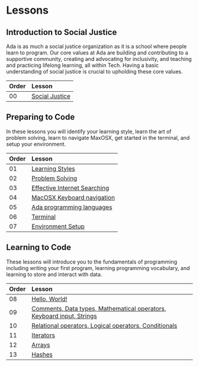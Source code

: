 # Lessons

## Introduction to Social Justice
Ada is as much a social justice organization as it is a school where people learn to program. Our core values at Ada are building and contributing to a supportive community, creating and advocating for inclusivity, and teaching and practicing lifelong learning, all within Tech. Having a basic understanding of social justice is crucial to upholding these core values.

| Order | Lesson |
| :--- | :--- |
| 00 | [Social Justice](social-justice/) |

## Preparing to Code 
In these lessons you will identify your learning style, learn the art of problem solving, learn to navigate MaxOSX, get started in the terminal, and setup your environment.

| Order | Lesson |
| :--- | :--- |
| 01 | [Learning Styles](learning-styles/) |
| 02 | [Problem Solving](problem-solving/) |
| 03 | [Effective Internet Searching](internet-searching/) |
| 04 | [MacOSX Keyboard navigation](keyboard-navigation/) |
| 05 | [Ada programming languages](./ada-languages) |
| 06 | [Terminal](terminal/) |
| 07 | [Environment Setup](environment-setup/) |

## Learning to Code
These lessons will introduce you to the fundamentals of programming including writing your first program, learning programming vocabulary, and learning to store and interact with data.

| Order | Lesson |
| :--- | :--- |
| 08 | [Hello, World!](hello-world/) |
| 09 | [Comments, Data types, Mathematical operators, Keyboard input, Strings](grammar/) |
| 10 | [Relational operators, Logical operators, Conditionals](programming-expressions/) |
| 11 | [Iterators](iterators/) |
| 12 | [Arrays](./arrays) |
| 13 | [Hashes](./hashes) |
